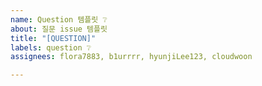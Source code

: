 ```yaml
---
name: Question 템플릿 ❔
about: 질문 issue 템플릿
title: "[QUESTION]"
labels: question ❔
assignees: flora7883, b1urrrr, hyunjiLee123, cloudwoon

---
```



